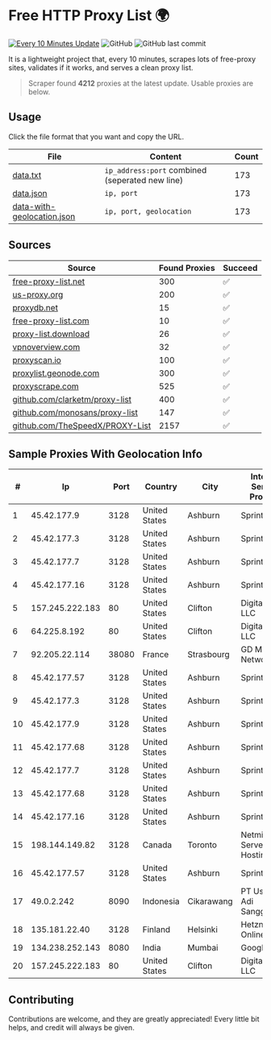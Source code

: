 
# Free HTTP Proxy List 🌍

[![Every 10 Minutes Update](https://github.com/mertguvencli/http-proxy-list/actions/workflows/main.yml/badge.svg?branch=main)](https://github.com/mertguvencli/http-proxy-list/actions/workflows/main.yml)
![GitHub](https://img.shields.io/github/license/mertguvencli/http-proxy-list)
![GitHub last commit](https://img.shields.io/github/last-commit/mertguvencli/http-proxy-list)

It is a lightweight project that, every 10 minutes, scrapes lots of free-proxy sites, validates if it works, and serves a clean proxy list.


> Scraper found **4212** proxies at the latest update. Usable proxies are below.

## Usage

Click the file format that you want and copy the URL.


|File|Content|Count|
|----|-------|-----|
|[data.txt](https://raw.githubusercontent.com/mertguvencli/http-proxy-list/main/proxy-list/data.txt)|`ip_address:port` combined (seperated new line)|173|
|[data.json](https://raw.githubusercontent.com/mertguvencli/http-proxy-list/main/proxy-list/data.json)|`ip, port`|173|
|[data-with-geolocation.json](https://raw.githubusercontent.com/mertguvencli/http-proxy-list/main/proxy-list/data-with-geolocation.json)|`ip, port, geolocation`|173|

## Sources

|Source|Found Proxies|Succeed|
|------|-------------|-------|
|[free-proxy-list.net](https://free-proxy-list.net)|300|✅|
|[us-proxy.org](https://www.us-proxy.org)|200|✅|
|[proxydb.net](http://proxydb.net)|15|✅|
|[free-proxy-list.com](https://free-proxy-list.com/?page=&port=&type%5B%5D=http&type%5B%5D=https&up_time=0&search=Search)|10|✅|
|[proxy-list.download](https://www.proxy-list.download/HTTP)|26|✅|
|[vpnoverview.com](https://vpnoverview.com/privacy/anonymous-browsing/free-proxy-servers)|32|✅|
|[proxyscan.io](https://www.proxyscan.io)|100|✅|
|[proxylist.geonode.com](https://proxylist.geonode.com/api/proxy-list?limit=300&page=1&sort_by=lastChecked&sort_type=desc&protocols=http,https)|300|✅|
|[proxyscrape.com](https://api.proxyscrape.com/v2/?request=displayproxies&protocol=http&timeout=10000&country=all&ssl=all&anonymity=all)|525|✅|
|[github.com/clarketm/proxy-list](https://raw.githubusercontent.com/clarketm/proxy-list/master/proxy-list-raw.txt)|400|✅|
|[github.com/monosans/proxy-list](https://raw.githubusercontent.com/monosans/proxy-list/main/proxies/http.txt)|147|✅|
|[github.com/TheSpeedX/PROXY-List](https://raw.githubusercontent.com/TheSpeedX/PROXY-List/master/http.txt)|2157|✅|


## Sample Proxies With Geolocation Info

|#|Ip|Port|Country|City|Internet Service Provider|
|-|--|----|-------|----|-------------------------|
|1|45.42.177.9|3128|United States|Ashburn|Sprint|
|2|45.42.177.3|3128|United States|Ashburn|Sprint|
|3|45.42.177.7|3128|United States|Ashburn|Sprint|
|4|45.42.177.16|3128|United States|Ashburn|Sprint|
|5|157.245.222.183|80|United States|Clifton|DigitalOcean, LLC|
|6|64.225.8.192|80|United States|Clifton|DigitalOcean, LLC|
|7|92.205.22.114|38080|France|Strasbourg|GD MASS Network|
|8|45.42.177.57|3128|United States|Ashburn|Sprint|
|9|45.42.177.3|3128|United States|Ashburn|Sprint|
|10|45.42.177.9|3128|United States|Ashburn|Sprint|
|11|45.42.177.68|3128|United States|Ashburn|Sprint|
|12|45.42.177.7|3128|United States|Ashburn|Sprint|
|13|45.42.177.68|3128|United States|Ashburn|Sprint|
|14|45.42.177.16|3128|United States|Ashburn|Sprint|
|15|198.144.149.82|3128|Canada|Toronto|Netminders Server Hosting|
|16|45.42.177.57|3128|United States|Ashburn|Sprint|
|17|49.0.2.242|8090|Indonesia|Cikarawang|PT Usaha Adi Sanggoro|
|18|135.181.22.40|3128|Finland|Helsinki|Hetzner Online GmbH|
|19|134.238.252.143|8080|India|Mumbai|Google LLC|
|20|157.245.222.183|80|United States|Clifton|DigitalOcean, LLC|



## Contributing

Contributions are welcome, and they are greatly appreciated! Every
little bit helps, and credit will always be given.

